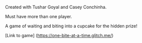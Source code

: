 Created with Tushar Goyal and Casey Conchinha. 

Must have more than one player. 

A game of waiting and biting into a cupcake for the hidden prize! 

[Link to game] (https://one-bite-at-a-time.glitch.me/) 

